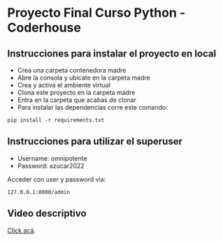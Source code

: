 # Proyecto Final Curso Python - Coderhouse

## Instrucciones para instalar el proyecto en local

* Crea una carpeta contenedora madre
* Abre la consola y ubicate en la carpeta madre
* Crea y activa el ambiente virtual
* Clona este proyecto en la carpeta madre
* Entra en la carpeta que acabas de clonar
* Para instalar las dependencias corre este comando:

`pip install -r requirements.txt`

## Instrucciones para utilizar el superuser

- Username: omnipotente
- Password: azucar2022

Acceder con user y password via:

`127.0.0.1:8000/admin`

## Video descriptivo

[Click acá](https://www.awesomescreenshot.com/video/17662266?key=477a6ee77ddb4b735760ab788a9384e2).

